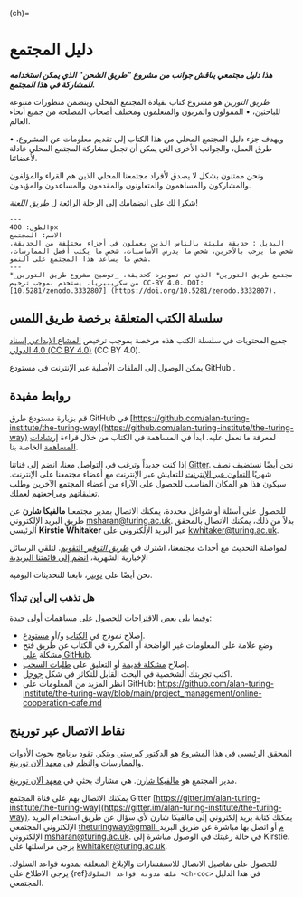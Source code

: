(ch)=
# دليل المجتمع

***هذا دليل مجتمعي يناقش جوانب من مشروع "طريق الشحن" الذي يمكن استخدامه للمشاركة في هذا المجتمع.***

_طريق التورين_ هو مشروع كتاب بقيادة المجتمع المحلي ويتضمن منظورات متنوعة للباحثين، • الممولون والمربون والمتعلمون ومختلف أصحاب المصلحة من جميع أنحاء العالم.

ويهدف جزء دليل المجتمع المحلي من هذا الكتاب إلى تقديم معلومات عن المشروع، • طرق العمل، والجوانب الأخرى التي يمكن أن تجعل مشاركة المجتمع المحلي عادلة لأعضائنا.

ونحن ممتنون بشكل لا يصدق لأفراد مجتمعنا المحلي الذين هم القراء والمؤلفون والمشاركون والمساهمون والمتعاونون والمقدمون والمساعدون والمؤيدون.

شكرا لك على انضمامك إلى الرحلة الرائعة ل _طريق اللعنة_!

```{figure} ../figures/community.jpg
---
الطول: 400px
الاسم: المجتمع
البديل : حديقة مليئة بالناس الذين يعملون في أجزاء مختلفة من الحديقة. شخص ما يرحب بالآخرين، شخص ما يدرس الأساسيات، شخص ما يكتب أفضل الممارسات، شخص ما يساعد هذا المجتمع على النمو.
---
*مجتمع طريق التورين* الذي تم تصويره كحديقة. _توضيح مشروع طريق التورين_ من سكريبيريا. يستخدم بموجب ترخيص CC-BY 4.0. DOI: [10.5281/zenodo.3332807] (https://doi.org/10.5281/zenodo.3332807).
```

## سلسلة الكتب المتعلقة برخصة طريق اللمس

جميع المحتويات في سلسلة الكتب هذه مرخصة بموجب ترخيص [المشاع الإبداعي إسناد 4.0 الدولي (CC BY 4.0)](https://creativecommons.org/licenses/by/4.0/deed.ast) (CC BY 4.0).

يمكن الوصول إلى الملفات الأصلية عبر الإنترنت في مستودع GitHub [](https://github.com/alan-turing-institute/the-turing-way/tree/main/book/website).

## روابط مفيدة

قم بزيارة مستودع طرق GitHub في [https://github.com/alan-turing-institute/the-turing-way](https://github.com/alan-turing-institute/the-turing-way) لمعرفة ما نعمل عليه. ابدأ في المساهمة في الكتاب من خلال قراءة [إرشادات المساهمة](https://github.com/alan-turing-institute/the-turing-way/blob/main/CONTRIBUTING.md) الخاصة بنا.

إذا كنت جديداً وترغب في التواصل معنا، انضم إلى قناتنا [Gitter](https://gitter.im/alan-turing-institute/the-turing-way). نحن أيضًا نستضيف نصف شهريًا [التعاون عبر الإنترنت](https://github.com/alan-turing-institute/the-turing-way/blob/main/project_management/online-collaboration-cafe.md) للتعايش عبر الإنترنت مع أعضاء مجتمعنا على الإنترنت. سيكون هذا هو المكان المناسب للحصول على الآراء من أعضاء المجتمع الآخرين وطلب تعليقاتهم ومراجعتهم لعملك.

للحصول على أسئلة أو شواغل محددة، يمكنك الاتصال بمدير مجتمعنا **مالفيكا شارن** عن طريق البريد الإلكتروني [msharan@turing.ac.uk](mailto:msharan@turing.ac.uk). بدلاً من ذلك، يمكنك الاتصال بالمحقق الرئيسي **Kirstie Whitaker** عبر البريد الإلكتروني على [kwhitaker@turing.ac.uk](mailto:kwhitaker@turing.ac.uk).

لمواصلة التحديث مع أحداث مجتمعنا، اشترك في [_طريق التوفير_ التقويم](https://calendar.google.com/calendar?cid=dGhldHVyaW5nd2F5QGdtYWlsLmNvbQ). لتلقي الرسائل الإخبارية الشهرية، [انضم إلى قائمتنا البريدية](https://tinyletter.com/TuringWay)

نحن أيضًا على [تويتر](https://twitter.com/turingway)، تابعنا للتحديثات اليومية.

### هل تذهب إلى أين تبدأ؟

وفيما يلي بعض الاقتراحات للحصول على مساهمات أولى جيدة:

- إصلاح نموذج في [الكتاب](https://the-turing-way.netlify.com) و/أو [مستودع](https://github.com/alan-turing-institute/the-turing-way).
- وضع علامة على المعلومات غير الواضحة أو المكررة في الكتاب عن طريق فتح مشكلة [على GitHub](https://github.com/alan-turing-institute/the-turing-way/issues).
- إصلاح [مشكلة قديمة](https://github.com/alan-turing-institute/the-turing-way/issues) أو التعليق على [طلبات السحب](https://github.com/alan-turing-institute/the-turing-way/pulls).
- اكتب تجربتك الشخصية في البحث القابل للتكاثر في شكل [جوجل](https://goo.gl/forms/akFqZEIy2kxAjfZW2).
- انظر المزيد من المعلومات على GitHub: https://github.com/alan-turing-institute/the-turing-way/blob/main/project_management/online-cooperation-cafe.md

## نقاط الاتصال عبر تورينج

المحقق الرئيسي في هذا المشروع هو [الدكتور كيرستي ويتكر](https://whitakerlab.github.io/about). تقود برنامج بحوث الأدوات والممارسات والنظم في [معهد آلان تورينغ](http://turing.ac.uk).

مدير المجتمع هو [مالفيكا شارن](https://about.me/malvikasharan). هي مشارك بحثي في [معهد آلان تورينغ](http://turing.ac.uk).

يمكنك الاتصال بهم على قناة المجتمع Gitter [https://gitter.im/alan-turing-institute/the-turing-way](https://gitter.im/alan-turing-institute/the-turing-way). يمكنك كتابة بريد إلكتروني إلى مالفيكا شارن لأي سؤال عن طريق استخدام البريد الإلكتروني المجتمعي [theturingway@gmail. م](mailto:theturingway@gmail.com) أو اتصل بها مباشرة عن طريق البريد الإلكتروني [msharan@turing.ac.uk](mailto:msharan@turing.ac.uk). في حالة رغبتك في الوصول مباشرة إلى Kirstie، يرجى مراسلتها على [kwhitaker@turing.ac.uk](mailto:kwhitaker@turing.ac.uk).

للحصول على تفاصيل الاتصال للاستفسارات والإبلاغ المتعلقة بمدونة قواعد السلوك. يرجى الاطلاع على {ref}`ملف مدونة قواعد السلوك <ch-coc>` في هذا الدليل المجتمعي.
